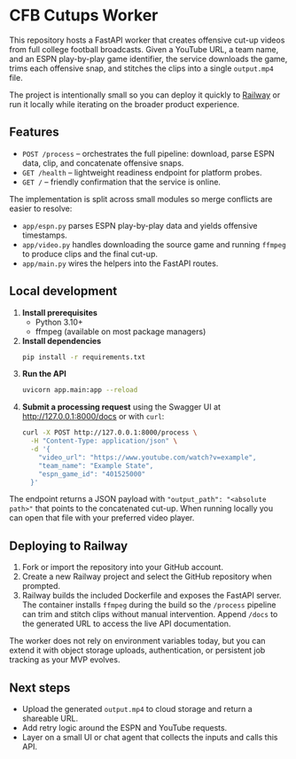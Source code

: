 # CFB Cutups Worker

This repository hosts a FastAPI worker that creates offensive cut-up videos from
full college football broadcasts. Given a YouTube URL, a team name, and an ESPN
play-by-play game identifier, the service downloads the game, trims each
offensive snap, and stitches the clips into a single `output.mp4` file.

The project is intentionally small so you can deploy it quickly to
[Railway](https://railway.app) or run it locally while iterating on the broader
product experience.

## Features

- `POST /process` – orchestrates the full pipeline: download, parse ESPN data,
  clip, and concatenate offensive snaps.
- `GET /health` – lightweight readiness endpoint for platform probes.
- `GET /` – friendly confirmation that the service is online.

The implementation is split across small modules so merge conflicts are easier
to resolve:

- `app/espn.py` parses ESPN play-by-play data and yields offensive timestamps.
- `app/video.py` handles downloading the source game and running `ffmpeg` to
  produce clips and the final cut-up.
- `app/main.py` wires the helpers into the FastAPI routes.

## Local development

1. **Install prerequisites**
   - Python 3.10+
   - ffmpeg (available on most package managers)
2. **Install dependencies**
   ```bash
   pip install -r requirements.txt
   ```
3. **Run the API**
   ```bash
   uvicorn app.main:app --reload
   ```
4. **Submit a processing request** using the Swagger UI at
   <http://127.0.0.1:8000/docs> or with `curl`:
   ```bash
   curl -X POST http://127.0.0.1:8000/process \
     -H "Content-Type: application/json" \
     -d '{
       "video_url": "https://www.youtube.com/watch?v=example",
       "team_name": "Example State",
       "espn_game_id": "401525000"
     }'
   ```

The endpoint returns a JSON payload with `"output_path": "<absolute path>"`
that points to the concatenated cut-up. When running locally you can open that
file with your preferred video player.

## Deploying to Railway

1. Fork or import the repository into your GitHub account.
2. Create a new Railway project and select the GitHub repository when prompted.
3. Railway builds the included Dockerfile and exposes the FastAPI server. The
   container installs `ffmpeg` during the build so the `/process` pipeline can
   trim and stitch clips without manual intervention. Append `/docs` to the
   generated URL to access the live API documentation.

The worker does not rely on environment variables today, but you can extend it
with object storage uploads, authentication, or persistent job tracking as your
MVP evolves.

## Next steps

- Upload the generated `output.mp4` to cloud storage and return a shareable URL.
- Add retry logic around the ESPN and YouTube requests.
- Layer on a small UI or chat agent that collects the inputs and calls this API.

